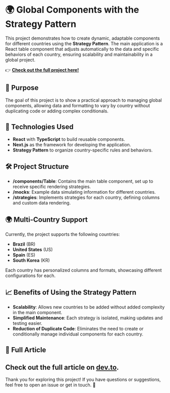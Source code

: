 # 🌍 Global Components with the Strategy Pattern

This project demonstrates how to create dynamic, adaptable components for different countries using the **Strategy Pattern**. The main application is a React table component that adjusts automatically to the data and specific behaviors of each country, ensuring scalability and maintainability in a global project.

👉 **[Check out the full project here!](https://table-strategy-pattern.vercel.app/)**

## 🎯 Purpose

The goal of this project is to show a practical approach to managing global components, allowing data and formatting to vary by country without duplicating code or adding complex conditionals.

## 🚀 Technologies Used

- **React** with **TypeScript** to build reusable components.
- **Next.js** as the framework for developing the application.
- **Strategy Pattern** to organize country-specific rules and behaviors.

## 🛠️ Project Structure

- **/components/Table**: Contains the main table component, set up to receive specific rendering strategies.
- **/mocks**: Example data simulating information for different countries.
- **/strategies**: Implements strategies for each country, defining columns and custom data rendering.

## 🌍 Multi-Country Support

Currently, the project supports the following countries:
- **Brazil** (BR)
- **United States** (US)
- **Spain** (ES)
- **South Korea** (KR)

Each country has personalized columns and formats, showcasing different configurations for each.

## 📈 Benefits of Using the Strategy Pattern

- **Scalability**: Allows new countries to be added without added complexity in the main component.
- **Simplified Maintenance**: Each strategy is isolated, making updates and testing easier.
- **Reduction of Duplicate Code**: Eliminates the need to create or conditionally manage individual components for each country.

## 🔗 Full Article

Check out the full article on [dev.to](https://dev.to/douglaspujol/como-criar-componentes-globais-e-dinamicos-com-strategy-pattern-em-react-5960).
---

Thank you for exploring this project! If you have questions or suggestions, feel free to open an issue or get in touch. 🚀
